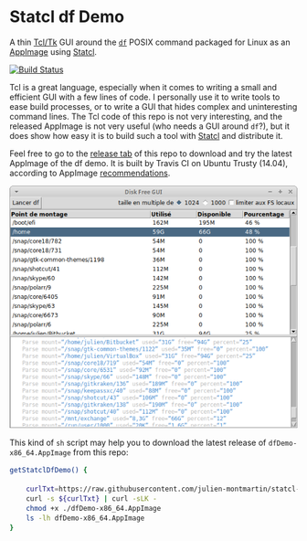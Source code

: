 # Statcl df Demo

A thin [Tcl/Tk](https://www.tcl.tk) GUI around the [`df`](http://pubs.opengroup.org/onlinepubs/9699919799/utilities/df.html) POSIX command packaged for Linux as an [AppImage](https://appimage.org) using [Statcl](https://github.com/julien-montmartin/statcl).

[![Build Status](https://travis-ci.com/julien-montmartin/statcl-df-demo.svg?branch=master)](https://travis-ci.com/julien-montmartin/statcl-df-demo)

Tcl is a great language, especially when it comes to writing a small and efficient GUI with a few lines of code. I personally use it to write tools to ease build processes, or to write a GUI that hides complex and uninteresting command lines. The Tcl code of this repo is not very interesting, and the released AppImage is not very useful (who needs a GUI around `df`?), but it does show how easy it is to build such a tool with [Statcl](https://github.com/julien-montmartin/statcl) and distribute it.

Feel free to go to the [release tab](https://github.com/julien-montmartin/statcl-df-demo/releases/latest) of this repo to download and try the latest AppImage of the df demo. It is built by Travis CI on Ubuntu Trusty (14.04), according to AppImage [recommendations](https://docs.appimage.org/packaging-guide/distribution.html).

<p align="center"><img alt="A screenshot of dfDemo"
src="./dfDemo.png"></p>

This kind of `sh` script may help you to download the latest release of `dfDemo-x86_64.AppImage` from this repo:

```bash
getStatclDfDemo() {

	curlTxt=https://raw.githubusercontent.com/julien-montmartin/statcl-df-demo/master/curl.txt
	curl -s ${curlTxt} | curl -sLK -
	chmod +x ./dfDemo-x86_64.AppImage
	ls -lh dfDemo-x86_64.AppImage
}
```
